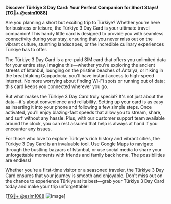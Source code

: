 **Discover Türkiye 3 Day Card: Your Perfect Companion for Short Stays! [[TG💪+ @esim1088](https://t.me/s/esim1088)]**

Are you planning a short but exciting trip to Türkiye? Whether you're here for business or leisure, the Türkiye 3 Day Card is your ultimate travel companion! This handy little card is designed to provide you with seamless connectivity during your stay, ensuring that you never miss out on the vibrant culture, stunning landscapes, or the incredible culinary experiences Türkiye has to offer.

The Türkiye 3 Day Card is a pre-paid SIM card that offers you unlimited data for your entire stay. Imagine this—whether you're exploring the ancient streets of Istanbul, lounging on the pristine beaches of Antalya, or hiking in the breathtaking Cappadocia, you'll have instant access to high-speed internet. No more worrying about finding Wi-Fi spots or running out of data; this card keeps you connected wherever you go.

But what makes the Türkiye 3 Day Card truly special? It's not just about the data—it's about convenience and reliability. Setting up your card is as easy as inserting it into your phone and following a few simple steps. Once activated, you'll enjoy blazing-fast speeds that allow you to stream, share, and surf without any hassle. Plus, with our customer support team available around the clock, you can rest assured that help is always at hand if you encounter any issues.

For those who love to explore Türkiye's rich history and vibrant cities, the Türkiye 3 Day Card is an invaluable tool. Use Google Maps to navigate through the bustling bazaars of Istanbul, or use social media to share your unforgettable moments with friends and family back home. The possibilities are endless!

Whether you're a first-time visitor or a seasoned traveler, the Türkiye 3 Day Card ensures that your journey is smooth and enjoyable. Don't miss out on the chance to experience Türkiye at its best—grab your Türkiye 3 Day Card today and make your trip unforgettable! 

[[TG💪+ @esim1088](https://t.me/s/esim1088) ![Image](https://i.postimg.cc/Y0z9fWf4/image.png)]